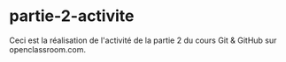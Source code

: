 # partie-2-activite

Ceci est la réalisation de l'activité de la partie 2 du cours Git & GitHub sur openclassroom.com.
